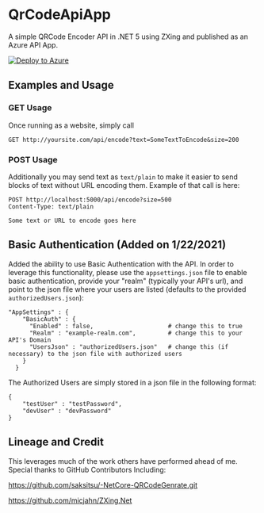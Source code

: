 
# QrCodeApiApp
A simple QRCode Encoder API in .NET 5 using ZXing and published as an Azure API App.  

[![Deploy to Azure](https://aka.ms/deploytoazurebutton)](https://portal.azure.com/#create/Microsoft.Template/uri/https%3A%2F%2Fraw.githubusercontent.com%2Fjoelbyford%2FQrCodeApiApp%2Fmain%2FDeployTemplates%2FAzureLinuxWebAppArm.json)

## Examples and Usage

### GET Usage 
Once running as a website, simply call
```
GET http://yoursite.com/api/encode?text=SomeTextToEncode&size=200
```

### POST Usage
Additionally you may send text as `text/plain` to make it easier to send blocks of text without URL encoding them.  Example of that call is here:
```
POST http://localhost:5000/api/encode?size=500
Content-Type: text/plain

Some text or URL to encode goes here
``` 
## Basic Authentication (Added on 1/22/2021)
Added the ability to use Basic Authentication with the API.  In order to leverage this functionality, please use the `appsettings.json` file to enable basic authentication, provide your "realm" (typically your API's url), and point to the json file where your users are listed (defaults to the provided `authorizedUsers.json`):

```
"AppSettings" : {
    "BasicAuth" : {
      "Enabled" : false,                     # change this to true
      "Realm" : "example-realm.com",         # change this to your API's Domain
      "UsersJson" : "authorizedUsers.json"   # change this (if necessary) to the json file with authorized users
    }
  }

```

The Authorized Users are simply stored in a json file in the following format:

```
{    
    "testUser" : "testPassword",
    "devUser" : "devPassword"
}
```
## Lineage and Credit
This leverages much of the work others have performed ahead of me.  Special thanks to GitHub Contributors Including:

https://github.com/saksitsu/-NetCore-QRCodeGenrate.git

https://github.com/micjahn/ZXing.Net
